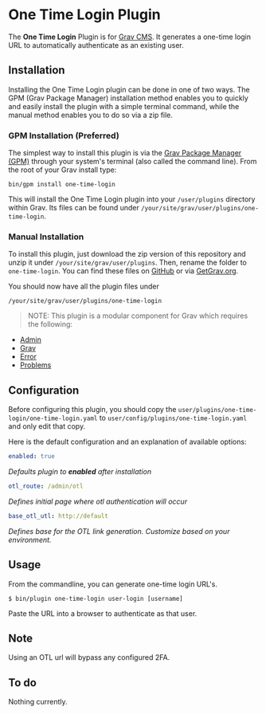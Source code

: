 # One Time Login Plugin

The **One Time Login** Plugin is for [Grav CMS](http://github.com/getgrav/grav). It generates a one-time login URL to automatically authenticate as an existing user.

## Installation

Installing the One Time Login plugin can be done in one of two ways. The GPM (Grav Package Manager) installation method enables you to quickly and easily install the plugin with a simple terminal command, while the manual method enables you to do so via a zip file.

### GPM Installation (Preferred)

The simplest way to install this plugin is via the [Grav Package Manager (GPM)](http://learn.getgrav.org/advanced/grav-gpm) through your system's terminal (also called the command line).  From the root of your Grav install type:

    bin/gpm install one-time-login

This will install the One Time Login plugin into your `/user/plugins` directory within Grav. Its files can be found under `/your/site/grav/user/plugins/one-time-login`.

### Manual Installation

To install this plugin, just download the zip version of this repository and unzip it under `/your/site/grav/user/plugins`. Then, rename the folder to `one-time-login`. You can find these files on [GitHub](https://github.com/jgonyea/grav-plugin-one-time-login) or via [GetGrav.org](http://getgrav.org/downloads/plugins#extras).

You should now have all the plugin files under

    /your/site/grav/user/plugins/one-time-login
	
> NOTE: This plugin is a modular component for Grav which requires the following:
* [Admin](https://github.com/getgrav/grav-plugin-admin)
* [Grav](http://github.com/getgrav/grav)
* [Error](https://github.com/getgrav/grav-plugin-error)
* [Problems](https://github.com/getgrav/grav-plugin-problems)

## Configuration

Before configuring this plugin, you should copy the `user/plugins/one-time-login/one-time-login.yaml` to `user/config/plugins/one-time-login.yaml` and only edit that copy.

Here is the default configuration and an explanation of available options:

```yaml
enabled: true
```
_Defaults plugin to **enabled** after installation_


```yaml
otl_route: /admin/otl
```
_Defines initial page where otl authentication will occur_

```yaml
base_otl_utl: http://default
```
_Defines base for the OTL link generation.  Customize based on your environment._

## Usage

From the commandline, you can generate one-time login URL's.

`$ bin/plugin one-time-login user-login [username]`

Paste the URL into a browser to authenticate as that user.

## Note

Using an OTL url will bypass any configured 2FA.

## To do
Nothing currently.
